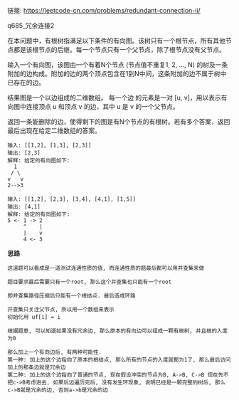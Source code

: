 链接: https://leetcode-cn.com/problems/redundant-connection-ii/

q685_冗余连接2

在本问题中，有根树指满足以下条件的有向图。该树只有一个根节点，所有其他节点都是该根节点的后继。每一个节点只有一个父节点，除了根节点没有父节点。

输入一个有向图，该图由一个有着N个节点 (节点值不重复1, 2, ..., N) 的树及一条附加的边构成。附加的边的两个顶点包含在1到N中间，这条附加的边不属于树中已存在的边。

结果图是一个以边组成的二维数组。 每一个边 的元素是一对 [u, v]，用以表示有向图中连接顶点 u 和顶点 v 的边，其中 u 是 v 的一个父节点。

返回一条能删除的边，使得剩下的图是有N个节点的有根树。若有多个答案，返回最后出现在给定二维数组的答案。



```
输入: [[1,2], [1,3], [2,3]]
输出: [2,3]
解释: 给定的有向图如下:
  1
 / \
v   v
2-->3

输入: [[1,2], [2,3], [3,4], [4,1], [1,5]]
输出: [4,1]
解释: 给定的有向图如下:
5 <- 1 -> 2
     ^    |
     |    v
     4 <- 3
```

**思路**

```
这道题可以看成是一道测试连通性质的值, 而连通性质的题最后都可以用并查集来做

题目要求最后需要只有一个root, 那么这个并查集也只能有一个root

即并查集路径压缩后只能有一个根结点. 最后造成环路

并查集只关注父节点, 所以用一个数组来表示
初始化用 uf[i] = i

根据题意, 可以知道如果没有冗余边, 那么原本的有向边可以组成一颗有根树, 并且根的入度为0

那么加上一个有向边后, 有两种可能性.
第一种: 加上的这个边指向了原本的根结点, 那么所有的节点的入度就都为1了, 那么最后访问加上的那条边就是冗余边
第二种: 加上的这个边指向了普通的节点, 现在假设冲突的节点为B, A->B, C->B 现在先不把c->B考虑进去, 如果后边遍历完后, 没有发生环现象, 说明已经是一颗完整的树后, 那么c->B就是冗余的边, 否则a->b是冗余的边

```





